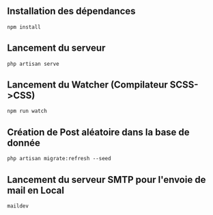 
## Installation des dépendances
	
	npm install

## Lancement du serveur

	php artisan serve

## Lancement du Watcher (Compilateur SCSS->CSS)

	npm run watch

## Création de Post aléatoire dans la base de donnée

	php artisan migrate:refresh --seed

## Lancement du serveur SMTP pour l'envoie de mail en Local

	maildev


